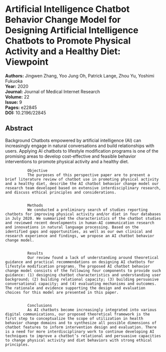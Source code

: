 # Artificial Intelligence Chatbot Behavior Change Model for Designing Artificial Intelligence Chatbots to Promote Physical Activity and a Healthy Diet: Viewpoint

**Authors:** Jingwen Zhang, Yoo Jung Oh, Patrick Lange, Zhou Yu, Yoshimi Fukuoka  
**Year:** 2020  
**Journal:** Journal of Medical Internet Research  
**Volume:** 22  
**Issue:** 9  
**Pages:** e22845  
**DOI:** 10.2196/22845  

## Abstract
Background
              Chatbots empowered by artificial intelligence (AI) can increasingly engage in natural conversations and build relationships with users. Applying AI chatbots to lifestyle modification programs is one of the promising areas to develop cost-effective and feasible behavior interventions to promote physical activity and a healthy diet.
            
            
              Objective
              The purposes of this perspective paper are to present a brief literature review of chatbot use in promoting physical activity and a healthy diet, describe the AI chatbot behavior change model our research team developed based on extensive interdisciplinary research, and discuss ethical principles and considerations.
            
            
              Methods
              We conducted a preliminary search of studies reporting chatbots for improving physical activity and/or diet in four databases in July 2020. We summarized the characteristics of the chatbot studies and reviewed recent developments in human-AI communication research and innovations in natural language processing. Based on the identified gaps and opportunities, as well as our own clinical and research experience and findings, we propose an AI chatbot behavior change model.
            
            
              Results
              Our review found a lack of understanding around theoretical guidance and practical recommendations on designing AI chatbots for lifestyle modification programs. The proposed AI chatbot behavior change model consists of the following four components to provide such guidance: (1) designing chatbot characteristics and understanding user background; (2) building relational capacity; (3) building persuasive conversational capacity; and (4) evaluating mechanisms and outcomes. The rationale and evidence supporting the design and evaluation choices for this model are presented in this paper.
            
            
              Conclusions
              As AI chatbots become increasingly integrated into various digital communications, our proposed theoretical framework is the first step to conceptualize the scope of utilization in health behavior change domains and to synthesize all possible dimensions of chatbot features to inform intervention design and evaluation. There is a need for more interdisciplinary work to continue developing AI techniques to improve a chatbot’s relational and persuasive capacities to change physical activity and diet behaviors with strong ethical principles.

